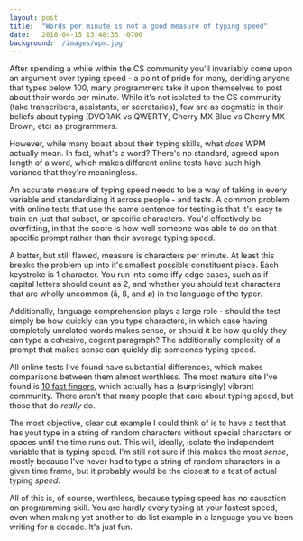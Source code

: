 ```yaml
---
layout: post
title:  "Words per minute is not a good measure of typing speed"
date:   2018-04-15 13:48:35 -0700
background: '/images/wpm.jpg'
---
```


After spending a while within the CS community you'll invariably come upon an argument over typing speed - a point of pride for many, deriding anyone that types below 100, many programmers take it upon themselves to post about their words per minute. While it's not isolated to the CS community (take transcribers, assistants, or secretaries), few are as dogmatic in their beliefs about typing (DVORAK vs QWERTY, Cherry MX Blue vs Cherry MX Brown, etc) as programmers. 

However, while many boast about their typing skills, what *does* WPM actually mean. In fact, what's a word? There's no standard, agreed upon length of a word, which makes different online tests have such high variance that they're meaningless.

An accurate measure of typing speed needs to be a way of taking in every variable and standardizing it across people - and tests. A common problem with online tests that use the same sentence for testing is that it's easy to train on just that subset, or specific characters. You'd effectively be overfitting, in that the score is how well someone was able to do on that specific prompt rather than their average typing speed.

A better, but still flawed, measure is characters per minute. At least this breaks the problem up into it's smallest possible constituent piece. Each keystroke is 1 character. You run into some iffy edge cases, such as if capital letters should count as 2, and whether you should test characters that are wholly uncommon (å, ß, and ø) in the language of the typer. 

Additionally, language comprehension plays a large role - should the test simply be how quickly can you type characters, in which case having completely unrelated words makes sense, or should it be how quickly they can type a cohesive, cogent paragraph? The additionally complexity of a prompt that makes sense can quickly dip someones typing speed.

All online tests I've found have substantial differences, which makes comparisons between them almost worthless. The most mature site I've found is [10 fast fingers](10fastfingers.com), which actually has a (surprisingly) vibrant community. There aren't that many people that care about typing speed, but those that do *really* do. 

The most objective, clear cut example I could think of is to have a test that has yout type in a string of random characters without special characters or spaces until the time runs out. This will, ideally, isolate the independent variable that is typing speed. I'm still not sure if this makes the most _sense_, mostly because I've never had to type a string of random characters in a given time frame, but it probably would be the closest to a test of actual typing *speed*. 

All of this is, of course, worthless, because typing speed has no causation on programming skill. You are hardly every typing at your fastest speed, even when making yet another to-do list example in a language you've been writing for a decade. It's just fun. 

